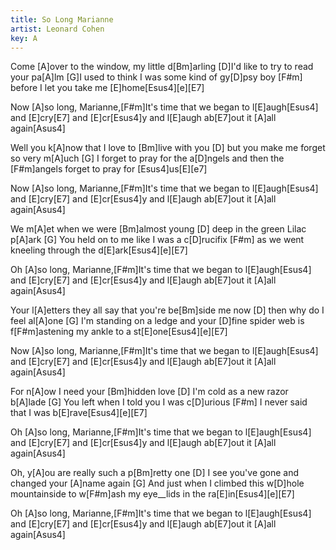```yaml
---
title: So Long Marianne
artist: Leonard Cohen
key: A
---
```


Come [A]over to the window, my little d[Bm]arling
[D]I'd like to try to read your pa[A]lm
[G]I used to think I was some kind of gy[D]psy boy
[F#m] before I let you take me [E]home[Esus4][e][E7]

Now [A]so long, Marianne,[F#m]It's time that we began
to l[E]augh[Esus4] and [E]cry[E7] and [E]cr[Esus4]y and l[E]augh ab[E7]out it [A]all again[Asus4]

Well you k[A]now that I love to [Bm]live with you
[D] but you make me forget so very m[A]uch
[G] I forget to pray for the a[D]ngels
and then the [F#m]angels forget to pray for [Esus4]us[E][e7]

Now [A]so long, Marianne,[F#m]It's time that we began
to l[E]augh[Esus4] and [E]cry[E7] and [E]cr[Esus4]y and l[E]augh ab[E7]out it [A]all again[Asus4]

We m[A]et when we were [Bm]almost young
[D] deep in the green Lilac p[A]ark
[G] You held on to me like I was a c[D]rucifix
[F#m] as we went kneeling through the d[E]ark[Esus4][e][E7]

Oh [A]so long, Marianne,[F#m]It's time that we began
to l[E]augh[Esus4] and [E]cry[E7] and [E]cr[Esus4]y and l[E]augh ab[E7]out it [A]all again[Asus4]

Your l[A]etters they all say that you're be[Bm]side me now
[D] then why do I feel al[A]one
[G] I'm standing on a ledge and your [D]fine spider web
is f[F#m]astening my ankle to a st[E]one[Esus4][e][E7]

Now [A]so long, Marianne,[F#m]It's time that we began
to l[E]augh[Esus4] and [E]cry[E7] and [E]cr[Esus4]y and l[E]augh ab[E7]out it [A]all again[Asus4]

For n[A]ow I need your [Bm]hidden love
[D] I'm cold as a new razor b[A]lade
[G] You left when I told you I was c[D]urious
[F#m] I never said that I was b[E]rave[Esus4][e][E7]

Oh [A]so long, Marianne,[F#m]It's time that we began
to l[E]augh[Esus4] and [E]cry[E7] and [E]cr[Esus4]y and l[E]augh ab[E7]out it [A]all again[Asus4]

Oh, y[A]ou are really such a p[Bm]retty one
[D] I see you've gone and changed your [A]name again
[G] And just when I climbed this w[D]hole mountainside
to w[F#m]ash my eye\_\_lids in the ra[E]in[Esus4][e][E7]

Oh [A]so long, Marianne,[F#m]It's time that we began
to l[E]augh[Esus4] and [E]cry[E7] and [E]cr[Esus4]y and l[E]augh ab[E7]out it [A]all again[Asus4]

